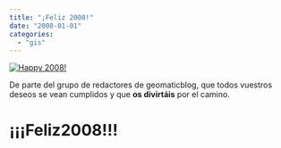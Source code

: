 ```yaml
---
title: "¡Feliz 2008!"
date: "2008-01-01"
categories: 
  - "gis"
---
```


[![Happy 2008!](http://farm3.static.flickr.com/2134/2152057591_3e8d5dae5e.jpg?v=0 "Happy 2008!")](http://www.flickr.com/photos/brungrrl/2152057591/ "Happy 2008")

De parte del grupo de redactores de geomaticblog, que todos vuestros deseos se vean cumplidos y que **os divirtáis** por el camino.

# ¡¡¡Feliz2008!!!
